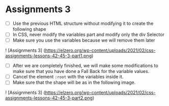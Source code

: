 # Assignments 3

- [ ] Use the previous HTML structure without modifying it to create the following shape
- [ ] In CSS, never modify the variables part and modify only the div Selector
- [ ] Make sure you use the variables because we will remove them later

! [Assignments 3] (https://elzero.org/wp-content/uploads/2021/02/css-assignments-lessons-42-45-3-part1.png)


- [ ] After we are completely finished, we will make some modifications to make sure that you have done a Fall Back for the variable values.
- [ ] Cancel the element `:root` with the variables inside it.
- [ ] Make sure that the shape will be as in the following image.

! [Assignments 3] (https://elzero.org/wp-content/uploads/2021/02/css-assignments-lessons-42-45-3-part2.png)